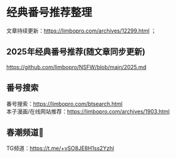 # 经典番号推荐整理

文章持续更新：https://limbopro.com/archives/12299.html ；

## 2025年经典番号推荐(随文章同步更新)
https://github.com/limbopro/NSFW/blob/main/2025.md

## 番号搜索
番号搜索：https://limbopro.com/btsearch.html  
本子漫画/在线网站推荐：https://limbopro.com/archives/1903.html

## 春潮频道🔞
TG频道：https://t.me/+vSO8JE8H1ss2Yzhl
